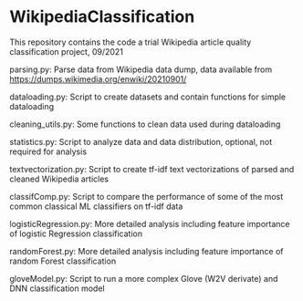 # WikipediaClassification
This repository contains the code a trial Wikipedia article quality classification project, 09/2021


parsing.py: Parse data from Wikipedia data dump, data available from https://dumps.wikimedia.org/enwiki/20210901/

dataloading.py: Script to create datasets and contain functions for simple dataloading

cleaning_utils.py: Some functions to clean data used during dataloading

statistics.py: Script to analyze data and data distribution, optional, not required for analysis

textvectorization.py: Script to create tf-idf text vectorizations of parsed and cleaned Wikipedia articles

classifComp.py: Script to compare the performance of some of the most common classical ML classifiers on tf-idf data

logisticRegression.py: More detailed analysis including feature importance of logistic Regression classification

randomForest.py: More detailed analysis including feature importance of random Forest classification

gloveModel.py: Script to run a more complex Glove (W2V derivate) and DNN classification model
